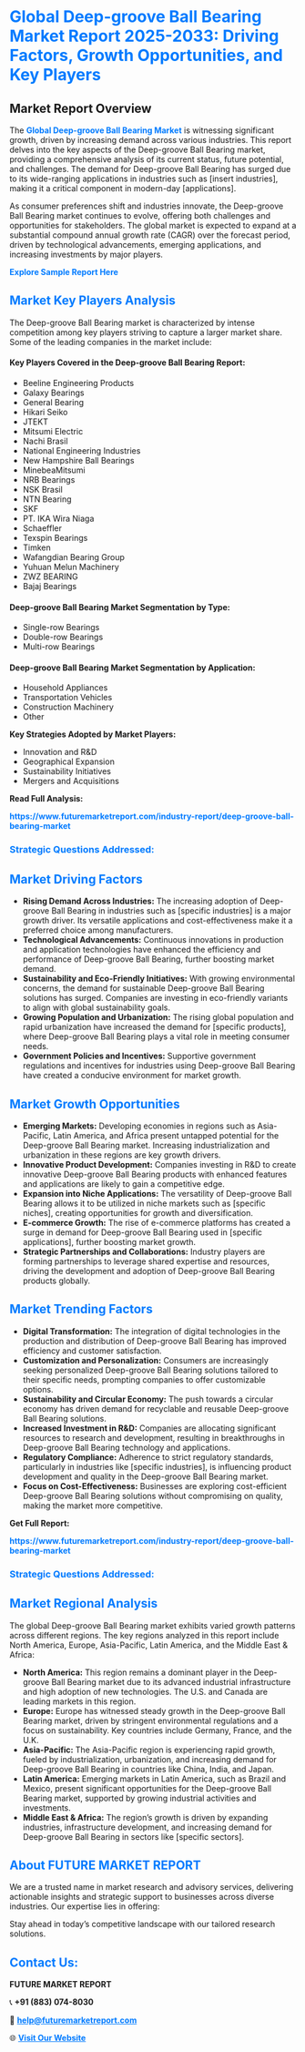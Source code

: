 <h1 style="color: #007BFF;">Global Deep-groove Ball Bearing Market Report 2025-2033: Driving Factors, Growth Opportunities, and Key Players</h1>

<section id="overview">
<h2>Market Report Overview</h2>
<p>The <a href="https://www.futuremarketreport.com/industry-report/deep-groove-ball-bearing-market" style="color: #007BFF; text-decoration: none;"><strong>Global Deep-groove Ball Bearing Market</strong></a> is witnessing significant growth, driven by increasing demand across various industries. This report delves into the key aspects of the Deep-groove Ball Bearing market, providing a comprehensive analysis of its current status, future potential, and challenges. The demand for Deep-groove Ball Bearing has surged due to its wide-ranging applications in industries such as [insert industries], making it a critical component in modern-day [applications].</p>
<p>As consumer preferences shift and industries innovate, the Deep-groove Ball Bearing market continues to evolve, offering both challenges and opportunities for stakeholders. The global market is expected to expand at a substantial compound annual growth rate (CAGR) over the forecast period, driven by technological advancements, emerging applications, and increasing investments by major players.</p>
</section>

<section id="overview">
<p><a href="https://www.futuremarketreport.com/request-sample/reportId=52241" style="color: #007BFF; text-decoration: none;"><strong>Explore Sample Report Here</strong></a></p>
</section>

<section id="key-players">
<h2 style="color: #007BFF;">Market Key Players Analysis</h2>
<p>The Deep-groove Ball Bearing market is characterized by intense competition among key players striving to capture a larger market share. Some of the leading companies in the market include:</p>
<h4>Key Players Covered in the Deep-groove Ball Bearing Report:</h4>
<ul><li>Beeline Engineering Products</li><li>Galaxy Bearings</li><li>General Bearing</li><li>Hikari Seiko</li><li>JTEKT</li><li>Mitsumi Electric</li><li>Nachi Brasil</li><li>National Engineering Industries</li><li>New Hampshire Ball Bearings</li><li>MinebeaMitsumi</li><li>NRB Bearings</li><li>NSK Brasil</li><li>NTN Bearing</li><li>SKF</li><li>PT. IKA Wira Niaga</li><li>Schaeffler</li><li>Texspin Bearings</li><li>Timken</li><li>Wafangdian Bearing Group</li><li>Yuhuan Melun Machinery</li><li>ZWZ BEARING</li><li>Bajaj Bearings</li></ul>
<h4>Deep-groove Ball Bearing Market Segmentation by Type:</h4>
<ul><li>Single-row Bearings</li><li>Double-row Bearings</li><li>Multi-row Bearings</li></ul>

<h4>Deep-groove Ball Bearing Market Segmentation by Application:</h4>
<ul><li>Household Appliances</li><li>Transportation Vehicles</li><li>Construction Machinery</li><li>Other</li></ul>
<p><strong>Key Strategies Adopted by Market Players:</strong></p>
<ul>
<li>Innovation and R&D</li>
<li>Geographical Expansion</li>
<li>Sustainability Initiatives</li>
<li>Mergers and Acquisitions</li>
</ul>
</section>

<section>
<p><strong>Read Full Analysis: </strong></p><a href="https://www.futuremarketreport.com/industry-report/deep-groove-ball-bearing-market" style="color: #007BFF; text-decoration: none;"><strong>https://www.futuremarketreport.com/industry-report/deep-groove-ball-bearing-market</strong></a>
<h3 style="color: #007BFF;">Strategic Questions Addressed:</h3>
</section>

<section id="driving-factors">
<h2 style="color: #007BFF;">Market Driving Factors</h2>
<ul>
<li><strong>Rising Demand Across Industries:</strong> The increasing adoption of Deep-groove Ball Bearing in industries such as [specific industries] is a major growth driver. Its versatile applications and cost-effectiveness make it a preferred choice among manufacturers.</li>
<li><strong>Technological Advancements:</strong> Continuous innovations in production and application technologies have enhanced the efficiency and performance of Deep-groove Ball Bearing, further boosting market demand.</li>
<li><strong>Sustainability and Eco-Friendly Initiatives:</strong> With growing environmental concerns, the demand for sustainable Deep-groove Ball Bearing solutions has surged. Companies are investing in eco-friendly variants to align with global sustainability goals.</li>
<li><strong>Growing Population and Urbanization:</strong> The rising global population and rapid urbanization have increased the demand for [specific products], where Deep-groove Ball Bearing plays a vital role in meeting consumer needs.</li>
<li><strong>Government Policies and Incentives:</strong> Supportive government regulations and incentives for industries using Deep-groove Ball Bearing have created a conducive environment for market growth.</li>
</ul>
</section>

<section id="growth-opportunities">
<h2 style="color: #007BFF;">Market Growth Opportunities</h2>
<ul>
<li><strong>Emerging Markets:</strong> Developing economies in regions such as Asia-Pacific, Latin America, and Africa present untapped potential for the Deep-groove Ball Bearing market. Increasing industrialization and urbanization in these regions are key growth drivers.</li>
<li><strong>Innovative Product Development:</strong> Companies investing in R&D to create innovative Deep-groove Ball Bearing products with enhanced features and applications are likely to gain a competitive edge.</li>
<li><strong>Expansion into Niche Applications:</strong> The versatility of Deep-groove Ball Bearing allows it to be utilized in niche markets such as [specific niches], creating opportunities for growth and diversification.</li>
<li><strong>E-commerce Growth:</strong> The rise of e-commerce platforms has created a surge in demand for Deep-groove Ball Bearing used in [specific applications], further boosting market growth.</li>
<li><strong>Strategic Partnerships and Collaborations:</strong> Industry players are forming partnerships to leverage shared expertise and resources, driving the development and adoption of Deep-groove Ball Bearing products globally.</li>
</ul>
</section>

<section id="trending-factors">
<h2 style="color: #007BFF;">Market Trending Factors</h2>
<ul>
<li><strong>Digital Transformation:</strong> The integration of digital technologies in the production and distribution of Deep-groove Ball Bearing has improved efficiency and customer satisfaction.</li>
<li><strong>Customization and Personalization:</strong> Consumers are increasingly seeking personalized Deep-groove Ball Bearing solutions tailored to their specific needs, prompting companies to offer customizable options.</li>
<li><strong>Sustainability and Circular Economy:</strong> The push towards a circular economy has driven demand for recyclable and reusable Deep-groove Ball Bearing solutions.</li>
<li><strong>Increased Investment in R&D:</strong> Companies are allocating significant resources to research and development, resulting in breakthroughs in Deep-groove Ball Bearing technology and applications.</li>
<li><strong>Regulatory Compliance:</strong> Adherence to strict regulatory standards, particularly in industries like [specific industries], is influencing product development and quality in the Deep-groove Ball Bearing market.</li>
<li><strong>Focus on Cost-Effectiveness:</strong> Businesses are exploring cost-efficient Deep-groove Ball Bearing solutions without compromising on quality, making the market more competitive.</li>
</ul>
</section>

<section>
<p><strong>Get Full Report: </strong></p><a href="https://www.futuremarketreport.com/industry-report/deep-groove-ball-bearing-market" style="color: #007BFF; text-decoration: none;"><strong>https://www.futuremarketreport.com/industry-report/deep-groove-ball-bearing-market</strong></a>
<h3 style="color: #007BFF;">Strategic Questions Addressed:</h3>
</section>


<section id="regional-analysis">
<h2 style="color: #007BFF;">Market Regional Analysis</h2>
<p>The global Deep-groove Ball Bearing market exhibits varied growth patterns across different regions. The key regions analyzed in this report include North America, Europe, Asia-Pacific, Latin America, and the Middle East & Africa:</p>
<ul>
<li><strong>North America:</strong> This region remains a dominant player in the Deep-groove Ball Bearing market due to its advanced industrial infrastructure and high adoption of new technologies. The U.S. and Canada are leading markets in this region.</li>
<li><strong>Europe:</strong> Europe has witnessed steady growth in the Deep-groove Ball Bearing market, driven by stringent environmental regulations and a focus on sustainability. Key countries include Germany, France, and the U.K.</li>
<li><strong>Asia-Pacific:</strong> The Asia-Pacific region is experiencing rapid growth, fueled by industrialization, urbanization, and increasing demand for Deep-groove Ball Bearing in countries like China, India, and Japan.</li>
<li><strong>Latin America:</strong> Emerging markets in Latin America, such as Brazil and Mexico, present significant opportunities for the Deep-groove Ball Bearing market, supported by growing industrial activities and investments.</li>
<li><strong>Middle East & Africa:</strong> The region’s growth is driven by expanding industries, infrastructure development, and increasing demand for Deep-groove Ball Bearing in sectors like [specific sectors].</li>
</ul>
</section>

<footer>
<h2 style="color: #007BFF;">About FUTURE MARKET REPORT</h2>
<p>We are a trusted name in market research and advisory services, delivering actionable insights and strategic support to businesses across diverse industries. Our expertise lies in offering:</p>

<p>Stay ahead in today’s competitive landscape with our tailored research solutions.</p>

<h2 style="color: #007BFF;">Contact Us:</h2>
<p><strong>FUTURE MARKET REPORT</strong></p>
<p>📞 <strong>+91 (883) 074-8030</strong></p>
<p>📧 <strong><a href="mailto:help@futuremarketreport.com" style="color: #007BFF;">help@futuremarketreport.com</a></strong></p>
<p>🌐 <strong><a href="https://www.futuremarketreport.com/" style="color: #007BFF;">Visit Our Website</a></strong></p>
</footer>